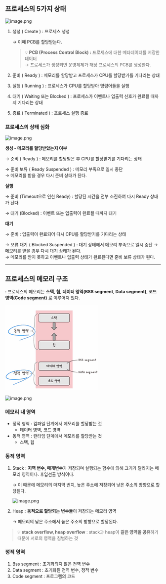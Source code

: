 ## 프로세스의 5가지 상태

![image.png](https://yanghs6.github.io/assets/img/computer_science/1003/1003_01_process_state.png)

1. 생성 ( Create ) : 프로세스 생성 
    
    → 이때 PCB를 할당받는다.
    
    > 💡 **PCB (Process Control Block) :** 프로세스에 대한 메타데이터를 저장한 데이터 <br>
     → 프로세스가 생성되면 운영체제가 해당 프로세스의 PCB를 생성한다.
    
    
2. 준비 ( Ready ) : 메모리를 할당받고 프로세스가 CPU를 할당받기를 기다리는 상태
3. 실행 ( Running ) : 프로세스가 CPU를 할당받아 명령어들을 실행
4. 대기 ( Waiting 또는 Blocked ) : 프로세스가  이벤트나 입출력 신호가 완료될 때까지 기다리는 상태
5. 종료 ( Terminated ) : 프로세스 실행 종료

### 프로세스의 상태 심화

![image.png](https://velog.velcdn.com/images/mingadinga_1234/post/ba910ce9-889b-4671-9a33-995f36733124/image.png)

**생성 - 메모리를 할당받았는지 여부**

→ 준비 ( Ready ) : 메모리를 할당받은 후 CPU를 할당받기를 기다리는 상태

→ 준비 보류 ( Ready Suspended ) : 메모리 부족으로 일시 중단 <br>
→ 메모리를 받을 경우 다시 준비 상태가 된다.

**실행**

→ 준비 (Timeout으로 인한 Ready) : 할당된 시간을 전부 소진하여 다시 Ready 상태가 된다.

→ 대기 (Blocked) : 이벤트 또는 입출력이 완료될 때까지 대기

**대기**

→ 준비 : 입출력이 완료되어 다시 CPU를 할당받기를 기다리는 상태

→ 보류 대기 ( Blocked Suspended ) : 대기 상태에서 메모리 부족으로 일시 중단
→ 메모리를 받을 경우 다시 대기 상태가 된다. <br>
→ 메모리를 받지 못하고 이벤트나 입출력 상태가 완료된다면 준비 보류 상태가 된다.


---

## 프로세스의 메모리 구조

: 프로세스의 메모리는 **스택, 힙, 데이터 영역(BSS segment, Data segment), 코드 영역(Code segment)** 로 이루어져 있다.

![alt text](OS_02_Bakhyegyeong.png)

![image.png](https://i.imgur.com/21kg8t5.png)

### 메모리 내 영역

- 정적 영역 : 컴파일 단계에서 메모리를 할당받는 것
    - 데이터 영역, 코드 영역
- 동적 영역 : 런타임 단계에서 메모리를 할당받는 것
    - 스택, 힙

### 동적 영역

1. Stack : **지역 변수, 매개변수**가 저장되며 실행되는 함수에 의해 크기가 달라지는 메모리 영역이다. 후입선출 방식이다.
    
    → 이 때문에 메모리의 마지막 번지, 높은 주소에 저장되어 낮은 주소의 방향으로 할당된다.
    
    ![image.png](https://i.imgur.com/njBJcpH.png)
    

2. Heap : **동적으로 할당되는 변수들**이 저장되는 메모리 영역
    
    → 메모리의 낮은 주소에서 높은 주소의 방향으로 할당된다.
    

> 💡 **stack overflow, heap overflow** : stack과 heap이 **같은 영역을 공유**하기 때문에 서로의 영역을 침범하는 것


### 정적 영역

1. Bss segment : 초기화되지 않은 전역 변수
2. Data segment : 초기화된 전역 변수, 정적 변수
3. Code segment : 프로그램의 코드
